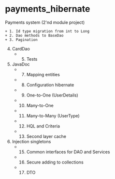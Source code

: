 # payments_hibernate
Payments system (2'nd module project)

    + 1. Id type migration from int to Long
    + 2. Dao methods to BaseDao
    + 3. Pagination
4. CardDao
    + 5. Tests
6. JavaDoc
    + 7. Mapping entities
    + 8. Configuration hibernate
    + 9. One-to-One  (UserDetails)
    + 10. Many-to-One
    + 11. Many-to-Many (UserType)
    + 12. HQL and Criteria
    + 13. Second layer cache
14. Injection singletons
    + 15. Common interfaces for DAO and Services
    + 16. Secure adding to collections
    + 17. DTO